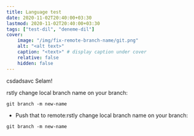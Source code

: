 ```yaml
---
title: Language test
date: 2020-11-02T20:40:00+03:30
lastmod: 2020-11-02T20:40:00+03:30
tags: ["test-dil", "deneme-dil"]
cover:
    image: "/img/fix-remote-branch-name/git.png"
    alt: "<alt text>"
    caption: "<text>" # display caption under cover
    relative: false
    hidden: false
---
```

csdadsavc
Selam!

rstly change local branch name on your branch:

```
git branch -m new-name
```

- Push that to remote:rstly change local branch name on your branch:

```
git branch -m new-name